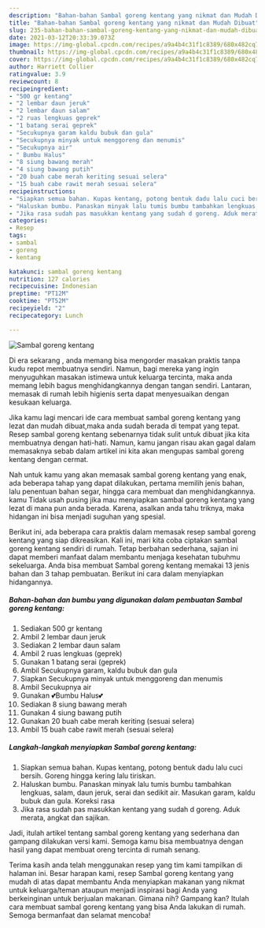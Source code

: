 ```yaml
---
description: "Bahan-bahan Sambal goreng kentang yang nikmat dan Mudah Dibuat"
title: "Bahan-bahan Sambal goreng kentang yang nikmat dan Mudah Dibuat"
slug: 235-bahan-bahan-sambal-goreng-kentang-yang-nikmat-dan-mudah-dibuat
date: 2021-03-12T20:33:39.073Z
image: https://img-global.cpcdn.com/recipes/a9a4b4c31f1c8389/680x482cq70/sambal-goreng-kentang-foto-resep-utama.jpg
thumbnail: https://img-global.cpcdn.com/recipes/a9a4b4c31f1c8389/680x482cq70/sambal-goreng-kentang-foto-resep-utama.jpg
cover: https://img-global.cpcdn.com/recipes/a9a4b4c31f1c8389/680x482cq70/sambal-goreng-kentang-foto-resep-utama.jpg
author: Harriett Collier
ratingvalue: 3.9
reviewcount: 8
recipeingredient:
- "500 gr kentang"
- "2 lembar daun jeruk"
- "2 lembar daun salam"
- "2 ruas lengkuas geprek"
- "1 batang serai geprek"
- "Secukupnya garam kaldu bubuk dan gula"
- "Secukupnya minyak untuk menggoreng dan menumis"
- "Secukupnya air"
- " Bumbu Halus"
- "8 siung bawang merah"
- "4 siung bawang putih"
- "20 buah cabe merah keriting sesuai selera"
- "15 buah cabe rawit merah sesuai selera"
recipeinstructions:
- "Siapkan semua bahan. Kupas kentang, potong bentuk dadu lalu cuci bersih. Goreng hingga kering lalu tiriskan."
- "Haluskan bumbu. Panaskan minyak lalu tumis bumbu tambahkan lengkuas, salam, daun jeruk, serai dan sedikit air. Masukan garam, kaldu bubuk dan gula. Koreksi rasa"
- "Jika rasa sudah pas masukkan kentang yang sudah d goreng. Aduk merata, angkat dan sajikan."
categories:
- Resep
tags:
- sambal
- goreng
- kentang

katakunci: sambal goreng kentang 
nutrition: 127 calories
recipecuisine: Indonesian
preptime: "PT12M"
cooktime: "PT52M"
recipeyield: "2"
recipecategory: Lunch

---
```



![Sambal goreng kentang](https://img-global.cpcdn.com/recipes/a9a4b4c31f1c8389/680x482cq70/sambal-goreng-kentang-foto-resep-utama.jpg)

Di era  sekarang , anda memang bisa mengorder masakan praktis tanpa kudu repot membuatnya sendiri. Namun, bagi mereka yang ingin menyuguhkan masakan istimewa untuk keluarga tercinta, maka anda memang lebih bagus menghidangkannya dengan tangan sendiri. Lantaran, memasak di rumah lebih higienis serta dapat menyesuaikan dengan kesukaan keluarga.

Jika kamu lagi mencari ide cara membuat sambal goreng kentang yang lezat dan mudah dibuat,maka anda sudah berada di tempat yang tepat. Resep sambal goreng kentang  sebenarnya tidak sulit untuk dibuat jika kita membuatnya dengan hati-hati. Namun, kamu jangan risau akan gagal dalam memasaknya 
sebab dalam artikel ini kita akan mengupas sambal goreng kentang dengan cermat.  



Nah untuk kamu yang akan memasak sambal goreng kentang yang enak, ada beberapa tahap yang dapat dilakukan, pertama memilih jenis bahan, lalu penentuan bahan segar, hingga cara membuat dan menghidangkannya. kamu Tidak usah pusing jika mau menyiapkan sambal goreng kentang yang lezat di mana pun anda berada. Karena, asalkan anda  tahu triknya, maka hidangan ini bisa menjadi suguhan yang spesial.

Berikut ini, ada beberapa cara praktis  dalam memasak resep sambal goreng kentang yang siap dikreasikan. Kali ini, mari kita coba ciptakan sambal goreng kentang sendiri di rumah. Tetap berbahan sederhana, sajian ini dapat memberi manfaat dalam membantu menjaga kesehatan tubuhmu sekeluarga. Anda bisa membuat Sambal goreng kentang memakai 13 jenis bahan dan 3 tahap pembuatan. Berikut ini cara dalam menyiapkan hidangannya.

<!--inarticleads1-->

##### Bahan-bahan dan bumbu yang digunakan dalam pembuatan Sambal goreng kentang:

1. Sediakan 500 gr kentang
1. Ambil 2 lembar daun jeruk
1. Sediakan 2 lembar daun salam
1. Ambil 2 ruas lengkuas (geprek)
1. Gunakan 1 batang serai (geprek)
1. Ambil Secukupnya garam, kaldu bubuk dan gula
1. Siapkan Secukupnya minyak untuk menggoreng dan menumis
1. Ambil Secukupnya air
1. Gunakan  💕Bumbu Halus💕
1. Sediakan 8 siung bawang merah
1. Gunakan 4 siung bawang putih
1. Gunakan 20 buah cabe merah keriting (sesuai selera)
1. Ambil 15 buah cabe rawit merah (sesuai selera)




<!--inarticleads2-->

##### Langkah-langkah menyiapkan Sambal goreng kentang:

1. Siapkan semua bahan. Kupas kentang, potong bentuk dadu lalu cuci bersih. Goreng hingga kering lalu tiriskan.
1. Haluskan bumbu. Panaskan minyak lalu tumis bumbu tambahkan lengkuas, salam, daun jeruk, serai dan sedikit air. Masukan garam, kaldu bubuk dan gula. Koreksi rasa
1. Jika rasa sudah pas masukkan kentang yang sudah d goreng. Aduk merata, angkat dan sajikan.




Jadi, itulah artikel tentang  sambal goreng kentang  yang sederhana dan gampang dilakukan versi kami. Semoga kamu bisa membuatnya dengan hasil yang dapat membuat oreng tercinta di rumah senang. 

Terima kasih anda telah menggunakan resep yang tim kami tampilkan di halaman ini. Besar harapan kami, resep  Sambal goreng kentang yang mudah di atas dapat membantu Anda menyiapkan makanan yang nikmat untuk keluarga/teman ataupun menjadi inspirasi bagi Anda yang berkeinginan untuk berjualan makanan. Gimana nih? Gampang kan? Itulah cara membuat sambal goreng kentang yang bisa Anda lakukan di rumah. Semoga bermanfaat dan selamat mencoba!

